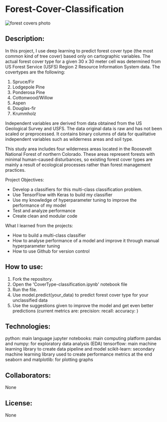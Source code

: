# Forest-Cover-Classification

![forest covers photo](https://github.com/jaimeggb/Forest-Cover-Classification/blob/main/other_resources/forest%20cover.png)

## Description: 
In this project, I use deep learning to predict forest cover type (the most common kind of tree cover) based only on cartographic variables. The actual forest cover type for a given 30 x 30 meter cell was determined from US Forest Service (USFS) Region 2 Resource Information System data. The covertypes are the following:

1. Spruce/Fir
2. Lodgepole Pine
3. Ponderosa Pine
4. Cottonwood/Willow
5. Aspen
6. Douglas-fir
7. Krummholz

Independent variables are derived from data obtained from the US Geological Survey and USFS. The data original data is raw and has not been scaled or preprocessed. It contains binary columns of data for qualitative independent variables such as wilderness areas and soil type.

This study area includes four wilderness areas located in the Roosevelt National Forest of northern Colorado. These areas represent forests with minimal human-caused disturbances, so existing forest cover types are mainly a result of ecological processes rather than forest management practices.

Project Objectives:
- Develop a classifiers for this multi-class classification problem.
- Use TensorFlow with Keras to build my classifier
- Use my knowledge of hyperparameter tuning to improve the performance of my model
- Test and analyze performance
- Create clean and modular code

What I learned from the projects:
- How to build a multi-class classifier
- How to analyse performance of a model and improve it through manual hyperparameter tuning
- How to use Github for version control

## How to use: 
1. Fork the repository. 
2. Open the 'CoverType-classification.ipynb' notebook file
3. Run the file. 
4. Use model.predict(your_data) to predict forest cover type for your unclassified data
5. Use the suggestions given to improve the model and get even better predictions (current metrics are: precision: recall: accuracy: )

## Technologies: 
python: main language
jupyter notebooks: main computing platform
pandas and numpy: for exploratory data analysis (EDA)
tensorflow: main machine learning library to create data pipeline and model
scikit-learn: secondary machine learning library used to create performance metrics at the end
seaborn and matplotlib: for plotting graphs

## Collaborators: 
None

## License: 
None

